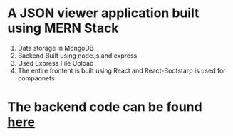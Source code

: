 # A JSON viewer application built using MERN Stack
1. Data storage in MongoDB 
2. Backend Built using node.js and express
3. Used Express File Upload
4. The entire frontent is built using React and React-Bootstarp is used for compaonets 


# The backend code can be found [here](https://github.com/arpit1991dubey/FinancePeerServer)
